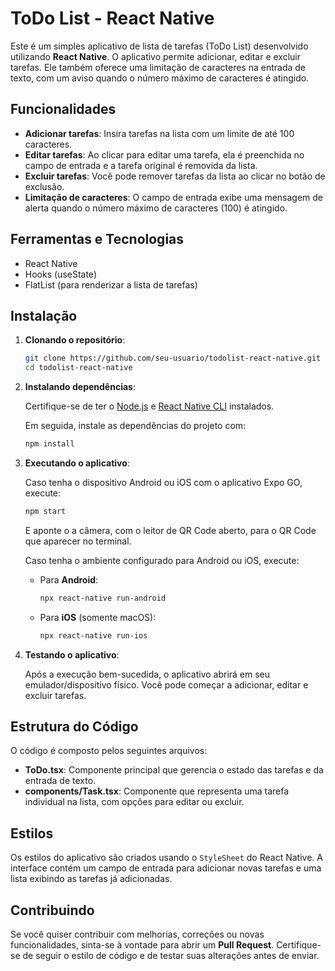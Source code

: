 # ToDo List - React Native

Este é um simples aplicativo de lista de tarefas (ToDo List) desenvolvido utilizando **React Native**. O aplicativo permite adicionar, editar e excluir tarefas. Ele também oferece uma limitação de caracteres na entrada de texto, com um aviso quando o número máximo de caracteres é atingido.

## Funcionalidades

- **Adicionar tarefas**: Insira tarefas na lista com um limite de até 100 caracteres.
- **Editar tarefas**: Ao clicar para editar uma tarefa, ela é preenchida no campo de entrada e a tarefa original é removida da lista.
- **Excluir tarefas**: Você pode remover tarefas da lista ao clicar no botão de exclusão.
- **Limitação de caracteres**: O campo de entrada exibe uma mensagem de alerta quando o número máximo de caracteres (100) é atingido.

## Ferramentas e Tecnologias

- React Native
- Hooks (useState)
- FlatList (para renderizar a lista de tarefas)

## Instalação

1. **Clonando o repositório**:

   ```bash
   git clone https://github.com/seu-usuario/todolist-react-native.git
   cd todolist-react-native
   ```

2. **Instalando dependências**:

   Certifique-se de ter o [Node.js](https://nodejs.org/) e [React Native CLI](https://reactnative.dev/docs/environment-setup) instalados.

   Em seguida, instale as dependências do projeto com:

   ```bash
   npm install
   ```

3. **Executando o aplicativo**:

   Caso tenha o dispositivo Android ou iOS com o aplicativo Expo GO, execute:
   
     ```bash
     npm start
     ```

    E aponte o a câmera, com o leitor de QR Code aberto, para o QR Code que aparecer no terminal.

   Caso tenha o ambiente configurado para Android ou iOS, execute:

   - Para **Android**:

     ```bash
     npx react-native run-android
     ```

   - Para **iOS** (somente macOS):

     ```bash
     npx react-native run-ios
     ```

4. **Testando o aplicativo**:

   Após a execução bem-sucedida, o aplicativo abrirá em seu emulador/dispositivo físico. Você pode começar a adicionar, editar e excluir tarefas.

## Estrutura do Código

O código é composto pelos seguintes arquivos:

- **ToDo.tsx**: Componente principal que gerencia o estado das tarefas e da entrada de texto.
- **components/Task.tsx**: Componente que representa uma tarefa individual na lista, com opções para editar ou excluir.

## Estilos

Os estilos do aplicativo são criados usando o `StyleSheet` do React Native. A interface contém um campo de entrada para adicionar novas tarefas e uma lista exibindo as tarefas já adicionadas.

## Contribuindo

Se você quiser contribuir com melhorias, correções ou novas funcionalidades, sinta-se à vontade para abrir um **Pull Request**. Certifique-se de seguir o estilo de código e de testar suas alterações antes de enviar.